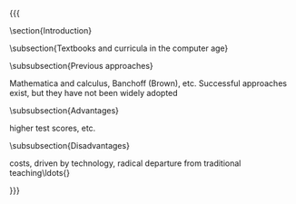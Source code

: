 {{{

\section{Introduction}



\subsection{Textbooks and curricula in the computer age}



\subsubsection{Previous approaches}

Mathematica and calculus, Banchoff (Brown), etc.  Successful approaches exist, but they have not been widely adopted


\subsubsection{Advantages}

higher test scores, etc.


\subsubsection{Disadvantages}

costs, driven by technology, radical departure from traditional teaching\ldots{}


}}}
